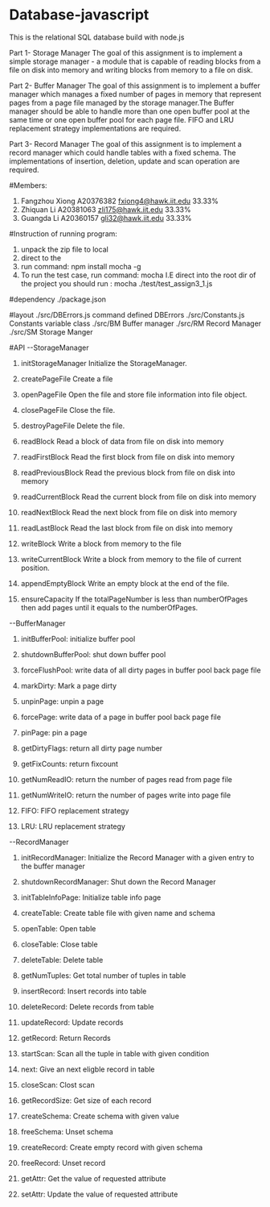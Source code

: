 # Database-javascript
This is the relational SQL database build with node.js

Part 1- Storage Manager
The goal of this assignment is to implement a simple storage manager - a module that is capable of reading blocks 
from a file on disk into memory and writing blocks from memory to a file on disk.

Part 2- Buffer Manager
The goal of this assignment is to implement a buffer manager which manages a fixed number of pages in memory that represent pages from a page file managed by the storage manager.The Buffer manager should be able to handle more than one open buffer pool at the same time or one open buffer pool for each page file. FIFO and LRU replacement strategy implementations are required.

Part 3- Record Manager
The goal of this assignment is to implement a record manager which could handle tables with a fixed schema. The implementations of insertion, deletion, update and scan operation are required. 

#Members:
1. Fangzhou Xiong	A20376382    <fxiong4@hawk.iit.edu> 33.33%
2. Zhiquan  Li		A20381063	 <zli175@hawk.iit.edu>  33.33%
3. Guangda  Li		A20360157    <gli32@hawk.iit.edu>   33.33%


#Instruction of running program:
1. unpack the zip file to local
2. direct to the <rootworkpath>
3. run command: npm install mocha -g
4. To run the test case, run command: mocha <file path>
    I.E
    direct into the root dir of the project
    you should run : mocha ./test/test_assign3_1.js 

#dependency
./package.json

#layout
./src/DBErrors.js         command defined DBErrors
./src/Constants.js        Constants variable class
./src/BM                  Buffer manager
./src/RM                  Record Manager
./src/SM                  Storage Manger


#API
--StorageManager

1.  initStorageManager	Initialize the StorageManager.

2.  createPageFile		Create a file

3.  openPageFile		Open the file and store file information into file object.

4.  closePageFile		Close the file.

5.  destroyPageFile		Delete the file.

6.  readBlock			Read a block of data from file on disk into memory

7.  readFirstBlock		Read the first block from file on disk into memory

8.  readPreviousBlock	Read the previous block from file on disk into memory 

9. 	readCurrentBlock	Read the current block from file on disk into memory

10. readNextBlock		Read the next block from file on disk into memory

11. readLastBlock		Read the last block from file on disk into memory

12. writeBlock			Write a block from memory to the file 

13. writeCurrentBlock	Write a block from memory to the file of current position.

14. appendEmptyBlock	Write an empty block at the end of the file.

15. ensureCapacity		If the totalPageNumber is less than numberOfPages then add pages until it equals to the numberOfPages.

--BufferManager
1.  initBufferPool: initialize buffer pool

2.  shutdownBufferPool: shut down buffer pool

3.  forceFlushPool: write data of all dirty pages in buffer pool back page file

4.  markDirty: Mark a page dirty

5.  unpinPage: unpin a page

6.  forcePage: write data of a page in buffer pool back page file

7.  pinPage: pin a page

8.  getDirtyFlags: return all dirty page number

9.  getFixCounts: return fixcount

10. getNumReadIO: return the number of pages read from page file

11. getNumWriteIO: return the number of pages write into page file

12. FIFO: FIFO replacement strategy

13. LRU: LRU replacement strategy

--RecordManager
1.  initRecordManager:      Initialize the Record Manager with a given entry to the buffer manager

2.  shutdownRecordManager:  Shut down the Record Manager

3.  initTableInfoPage:      Initialize table info page

4.  createTable:            Create table file with given name and schema

5.  openTable:              Open table

6.  closeTable:             Close table

7.  deleteTable:            Delete table

8.  getNumTuples:           Get total number of tuples in table

9.  insertRecord:           Insert records into table

10. deleteRecord:           Delete records from table

11. updateRecord:           Update records

12. getRecord:              Return Records

13. startScan:              Scan all the tuple in table with given condition

14. next:                   Give an next eligble record in table

15. closeScan:              Clost scan

16. getRecordSize:          Get size of each record

17. createSchema:           Create schema with given value

18. freeSchema:             Unset schema

19. createRecord:           Create empty record with given schema

20. freeRecord:             Unset record

21. getAttr:                Get the value of requested attribute

22. setAttr:                Update the value of requested attribute

